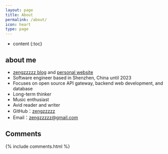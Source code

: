 ```yaml
---
layout: page
title: About
permalink: /about/
icon: heart
type: page
---
```


* content
{:toc}

## about me

<!-- <iframe src="https://githubbadge.appspot.com/gaohaoyang?s=1" style="border: 0;height: 142px;width: 200px;overflow: hidden;" frameBorder="0"></iframe> -->

- [zengzzzzz blog](https://www.cnblogs.com/zengzzzzz/) and [personal website](https://zengzzzzz.github.io/)
- Software engineer based in Shenzhen, China until 2023
- Focuses on open source API gateway, backend web development, and database
- Long-term thinker
- Music enthusiast
- Avid reader and writer
- GitHub：[zengzzzzz](https://github.com/zengzzzzz)
- Email：zengzzzzz@gmail.com
<!-- ## contact me * GitHub：[zengzzzzz](https://github.com/zengzzzz) * email：zengzzzzz@gmail.com -->
 
## Comments

{% include comments.html %}
